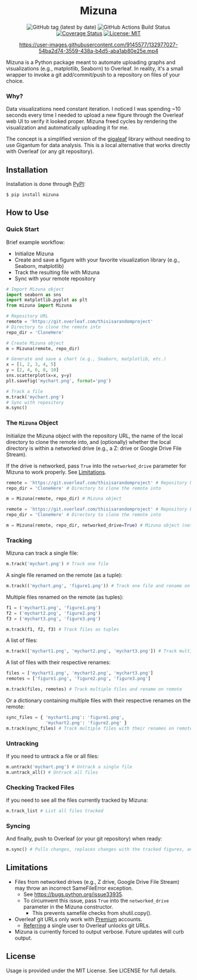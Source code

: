 <h1 align="center">Mizuna</h1>

<div align="center">

![GitHub tag (latest by date)](https://img.shields.io/github/v/tag/srodriguez1850/Mizuna?label=version)
![GitHub Actions Build Status](https://github.com/srodriguez1850/Mizuna/actions/workflows/mizuna-btd.yml/badge.svg)
[![Coverage Status](https://coveralls.io/repos/github/srodriguez1850/Mizuna/badge.svg?branch=main)](https://coveralls.io/github/srodriguez1850/Mizuna?branch=main)
[![License: MIT](https://img.shields.io/badge/License-MIT-yellow.svg)](https://opensource.org/licenses/MIT)

</div>

<div align="center">

https://user-images.githubusercontent.com/9145577/132977027-54ba2d74-3559-438a-b4d5-aba1ab80e25e.mp4

</div>

Mizuna is a Python package meant to automate uploading graphs and visualizations (e.g., matplotlib, Seaborn) to
Overleaf. In reality, it's a small wrapper to invoke a git add/commit/push to a repository on files of your
choice.

### Why?

Data visualizations need constant iteration. I noticed I was spending ~10 seconds every time I needed to upload a new
figure through the Overleaf web UI to verify it looked proper. Mizuna freed cycles by rendering the visualization and
automatically uploading it for me.

The concept is a simplified version of the [gigaleaf](https://github.com/gigantum/gigaleaf) library without needing
to use Gigantum for data analysis. This is a local alternative that works directly with Overleaf (or any git 
repository).

## Installation

Installation is done through [PyPI](https://pypi.org/project/mizuna/):

```
$ pip install mizuna
```

## How to Use

### Quick Start

Brief example workflow:
- Initialize Mizuna
- Create and save a figure with your favorite visualization library (e.g., Seaborn, matplotlib)
- Track the resulting file with Mizuna
- Sync with your remote repository

```python
# Import Mizuna object
import seaborn as sns
import matplotlib.pyplot as plt
from mizuna import Mizuna

# Repository URL
remote = 'https://git.overleaf.com/thisisarandomproject'
# Directory to clone the remote into
repo_dir = 'CloneHere'

# Create Mizuna object
m = Mizuna(remote, repo_dir)

# Generate and save a chart (e.g., Seaborn, matplotlib, etc.)
x = [1, 2, 3, 4, 5]
y = [2, 4, 6, 8, 10]
sns.scatterplot(x=x, y=y)
plt.savefig('mychart.png', format='png')

# Track a file
m.track('mychart.png')
# Sync with repository
m.sync()
```

### The `Mizuna` Object

Initialize the Mizuna object with the repository URL, the name of the local directory to clone the remote into,
and (optionally) whether the local directory is within a networked drive (e.g., a Z: drive or Google Drive File Stream).

If the drive is networked, pass `True` into the `networked_drive` parameter for Mizuna to work properly.
See [Limitations](#Limitations).

```python
remote = 'https://git.overleaf.com/thisisarandomproject' # Repository URL
repo_dir = 'CloneHere' # Directory to clone the remote into

m = Mizuna(remote, repo_dir) # Mizuna object
```

```python
remote = 'https://git.overleaf.com/thisisarandomproject' # Repository URL
repo_dir = 'CloneHere' # Directory to clone the remote into

m = Mizuna(remote, repo_dir, networked_drive=True) # Mizuna object (networked drive)
```

### Tracking

Mizuna can track a single file:

```python
m.track('mychart.png') # Track one file
```

A single file renamed on the remote (as a tuple):

```python
m.track(('mychart.png', 'figure1.png')) # Track one file and rename on remote
```

Multiple files renamed on the remote (as tuples):

```python
f1 = ('mychart1.png', 'figure1.png')
f2 = ('mychart2.png', 'figure2.png')
f3 = ('mychart3.png', 'figure3.png')

m.track(f1, f2, f3) # Track files as tuples
```

A list of files:

```python
m.track(['mychart1.png', 'mychart2.png', 'mychart3.png']) # Track multiple files
```

A list of files with their respective renames:

```python
files = ['mychart1.png', 'mychart2.png', 'mychart3.png']
remotes = ['figure1.png', 'figure2.png', 'figure3.png']

m.track(files, remotes) # Track multiple files and rename on remote
```

Or a dictionary containing multiple files with their respective renames on the remote:

```python
sync_files = { 'mychart1.png': 'figure1.png',
               'mychart2.png': 'figure2.png' }
m.track(sync_files) # Track multiple files with their renames on remote
```

### Untracking

If you need to untrack a file or all files:

```python
m.untrack('mychart.png') # Untrack a single file
m.untrack_all() # Untrack all files
```

### Checking Tracked Files

If you need to see all the files currently tracked by Mizuna:

```python
m.track_list # List all files tracked
```

### Syncing

And finally, push to Overleaf (or your git repository) when ready:

```python
m.sync() # Pulls changes, replaces changes with the tracked figures, and pushes
```

## Limitations

- Files from networked drives (e.g., Z drive, Google Drive File Stream) may throw an incorrect SameFileError exception.
    - See https://bugs.python.org/issue33935.
    - To circumvent this issue, pass `True` into the `networked_drive` parameter in the Mizuna constructor.
      - This prevents samefile checks from shutil.copy().
- Overleaf git URLs only work with [Premium](https://www.overleaf.com/user/subscription/plans) accounts.
  - [Referring](https://www.overleaf.com/user/bonus) a single user to Overleaf unlocks git URLs.
- Mizuna is currently forced to output verbose. Future updates will curb output.

## License

Usage is provided under the MIT License. See LICENSE for full details.
